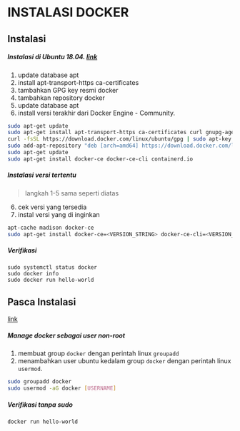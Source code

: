 # INSTALASI DOCKER

## Instalasi

##### Instalasi di Ubuntu 18.04. [link](https://docs.docker.com/install/linux/docker-ce/ubuntu/)

1. update database apt
2. install apt-transport-https ca-certificates
3. tambahkan GPG key resmi docker
4. tambahkan repository docker
5. update database apt
6. install versi terakhir dari Docker Engine - Community.
```sh
sudo apt-get update
sudo apt-get install apt-transport-https ca-certificates curl gnupg-agent software-properties-common
curl -fsSL https://download.docker.com/linux/ubuntu/gpg | sudo apt-key add -
sudo add-apt-repository "deb [arch=amd64] https://download.docker.com/linux/ubuntu $(lsb_release -cs) stable"
sudo apt-get update
sudo apt-get install docker-ce docker-ce-cli containerd.io
```

##### Instalasi versi tertentu
>langkah 1-5 sama seperti diatas

6. cek versi yang tersedia
7. instal versi yang di inginkan

```sh
apt-cache madison docker-ce
sudo apt-get install docker-ce=<VERSION_STRING> docker-ce-cli=<VERSION_STRING> containerd.io
```


##### Verifikasi

    sudo systemctl status docker
    sudo docker info
    sudo docker run hello-world

## Pasca Instalasi
[link](https://docs.docker.com/install/linux/linux-postinstall/)

##### Manage docker sebagai user non-root
1. membuat group `docker` dengan perintah linux `groupadd`
2. menambahkan user ubuntu kedalam group `docker` dengan perintah linux `usermod`.
```sh
sudo groupadd docker
sudo usermod -aG docker [USERNAME]
```    
##### Verifikasi tanpa sudo

    docker run hello-world
    
